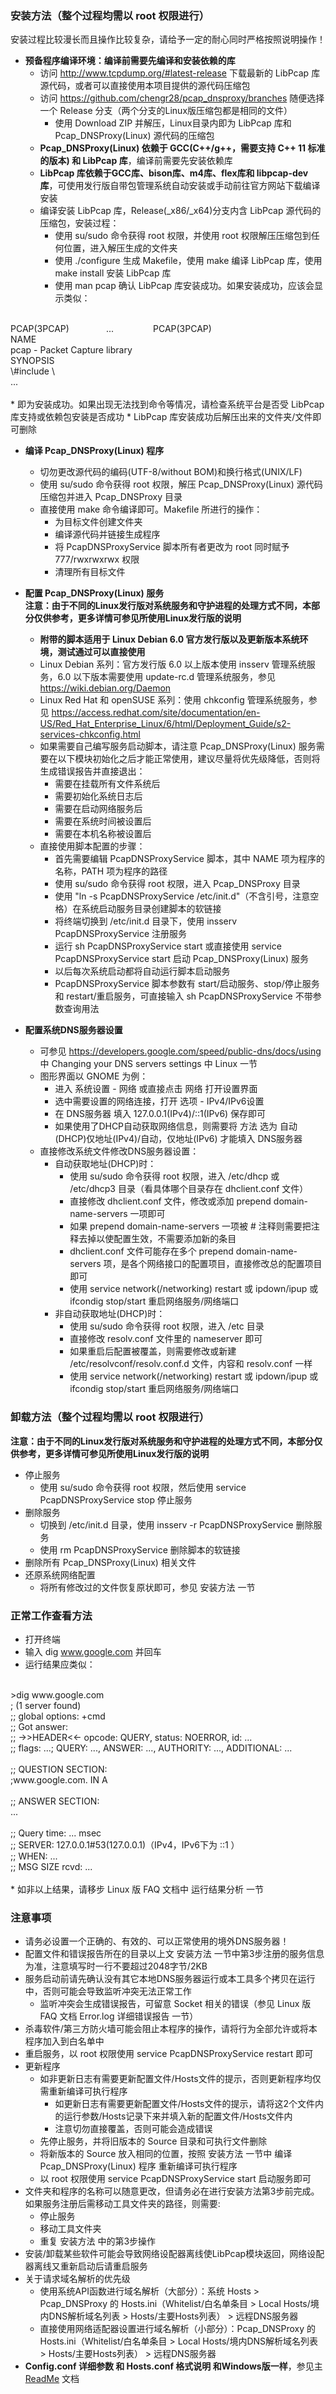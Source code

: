 ### 安装方法（**整个过程均需以 root 权限进行**）
安装过程比较漫长而且操作比较复杂，请给予一定的耐心同时严格按照说明操作！

* **预备程序编译环境：编译前需要先编译和安装依赖的库**<br />
    * 访问 http://www.tcpdump.org/#latest-release 下载最新的 LibPcap 库源代码，或者可以直接使用本项目提供的源代码压缩包
    * 访问 https://github.com/chengr28/pcap_dnsproxy/branches 随便选择一个 Release 分支（两个分支的Linux版压缩包都是相同的文件）
        * 使用 Download ZIP 并解压，Linux目录内即为 LibPcap 库和 Pcap_DNSProxy(Linux) 源代码的压缩包
    * **Pcap_DNSProxy(Linux) 依赖于 GCC(C++/g++，需要支持 C++ 11 标准的版本) 和 LibPcap 库**，编译前需要先安装依赖库
    * **LibPcap 库依赖于GCC库、bison库、m4库、flex库和 libpcap-dev 库**，可使用发行版自带包管理系统自动安装或手动前往官方网站下载编译安装
    * 编译安装 LibPcap 库，Release(_x86/_x64)分支内含 LibPcap 源代码的压缩包，安装过程：
        * 使用 su/sudo 命令获得 root 权限，并使用 root 权限解压压缩包到任何位置，进入解压生成的文件夹
        * 使用 ./configure 生成 Makefile，使用 make 编译 LibPcap 库，使用 make install 安装 LibPcap 库
        * 使用 man pcap 确认 LibPcap 库安装成功。如果安装成功，应该会显示类似：<br />
<br />
            PCAP(3PCAP)&nbsp;&nbsp;&nbsp;&nbsp;&nbsp;&nbsp;&nbsp;&nbsp;&nbsp;&nbsp;&nbsp;&nbsp;&nbsp;&nbsp;&nbsp;...&nbsp;&nbsp;&nbsp;&nbsp;&nbsp;&nbsp;&nbsp;&nbsp;&nbsp;&nbsp;&nbsp;&nbsp;&nbsp;&nbsp;&nbsp;               PCAP(3PCAP)<br />
            NAME<br />
            pcap - Packet Capture library<br />
            SYNOPSIS<br />
            \#include \<pcap/pcap.h\><br />
            ...<br />
<br />
        * 即为安装成功。如果出现无法找到命令等情况，请检查系统平台是否受 LibPcap 库支持或依赖包安装是否成功
    * LibPcap 库安装成功后解压出来的文件夹/文件即可删除

* **编译 Pcap_DNSProxy(Linux) 程序**<br />
    * 切勿更改源代码的编码(UTF-8/without BOM)和换行格式(UNIX/LF)
    * 使用 su/sudo 命令获得 root 权限，解压 Pcap_DNSProxy(Linux) 源代码压缩包并进入 Pcap_DNSProxy 目录
    * 直接使用 make 命令编译即可。Makefile 所进行的操作：
        * 为目标文件创建文件夹
        * 编译源代码并链接生成程序
        * 将 PcapDNSProxyService 脚本所有者更改为 root 同时赋予 777/rwxrwxrwx 权限
        * 清理所有目标文件

* **配置 Pcap_DNSProxy(Linux) 服务**<br />
**注意：由于不同的Linux发行版对系统服务和守护进程的处理方式不同，本部分仅供参考，更多详情可参见所使用Linux发行版的说明**<br />
    * **附带的脚本适用于 Linux Debian 6.0 官方发行版以及更新版本系统环境，测试通过可以直接使用**<br />
    * Linux Debian 系列：官方发行版 6.0 以上版本使用 insserv 管理系统服务，6.0 以下版本需要使用 update-rc.d 管理系统服务，参见 https://wiki.debian.org/Daemon
    * Linux Red Hat 和 openSUSE 系列：使用 chkconfig 管理系统服务，参见 https://access.redhat.com/site/documentation/en-US/Red_Hat_Enterprise_Linux/6/html/Deployment_Guide/s2-services-chkconfig.html
    * 如果需要自己编写服务启动脚本，请注意 Pcap_DNSProxy(Linux) 服务需要在以下模块初始化之后才能正常使用，建议尽量将优先级降低，否则将生成错误报告并直接退出：
        * 需要在挂载所有文件系统后
        * 需要初始化系统日志后
        * 需要在启动网络服务后
        * 需要在系统时间被设置后
        * 需要在本机名称被设置后
    * 直接使用脚本配置的步骤：
        * 首先需要编辑 PcapDNSProxyService 脚本，其中 NAME 项为程序的名称，PATH 项为程序的路径
        * 使用 su/sudo 命令获得 root 权限，进入 Pcap_DNSProxy 目录
        * 使用 "ln -s PcapDNSProxyService /etc/init.d"（不含引号，注意空格）在系统启动服务目录创建脚本的软链接
        * 将终端切换到 /etc/init.d 目录下，使用 insserv PcapDNSProxyService 注册服务
        * 运行 sh PcapDNSProxyService start 或直接使用 service PcapDNSProxyService start 启动 Pcap_DNSProxy(Linux) 服务
        * 以后每次系统启动都将自动运行脚本启动服务
        * PcapDNSProxyService 脚本参数有 start/启动服务、stop/停止服务和 restart/重启服务，可直接输入 sh PcapDNSProxyService 不带参数查询用法

* **配置系统DNS服务器设置**<br />
    * 可参见 https://developers.google.com/speed/public-dns/docs/using 中 Changing your DNS servers settings 中 Linux 一节
    * 图形界面以 GNOME 为例：
        * 进入 系统设置 - 网络 或直接点击 网络 打开设置界面
        * 选中需要设置的网络连接，打开 选项 - IPv4/IPv6设置
        * 在 DNS服务器 填入 127.0.0.1(IPv4)/::1(IPv6) 保存即可
        * 如果使用了DHCP自动获取网络信息，则需要将 方法 选为 自动(DHCP)仅地址(IPv4)/自动，仅地址(IPv6) 才能填入 DNS服务器
    * 直接修改系统文件修改DNS服务器设置：
        * 自动获取地址(DHCP)时：
            * 使用 su/sudo 命令获得 root 权限，进入 /etc/dhcp 或 /etc/dhcp3 目录（看具体哪个目录存在 dhclient.conf 文件）
            * 直接修改 dhclient.conf 文件，修改或添加 prepend domain-name-servers 一项即可
            * 如果 prepend domain-name-servers 一项被 # 注释则需要把注释去掉以使配置生效，不需要添加新的条目
            * dhclient.conf 文件可能存在多个 prepend domain-name-servers 项，是各个网络接口的配置项目，直接修改总的配置项目即可
            * 使用 service network(/networking) restart 或 ipdown/ipup 或 ifcondig stop/start 重启网络服务/网络端口
        * 非自动获取地址(DHCP)时：
            * 使用 su/sudo 命令获得 root 权限，进入 /etc 目录
            * 直接修改 resolv.conf 文件里的 nameserver 即可
            * 如果重启后配置被覆盖，则需要修改或新建 /etc/resolvconf/resolv.conf.d 文件，内容和 resolv.conf 一样
            * 使用 service network(/networking) restart 或 ipdown/ipup 或 ifcondig stop/start 重启网络服务/网络端口

### 卸载方法（**整个过程均需以 root 权限进行**）
**注意：由于不同的Linux发行版对系统服务和守护进程的处理方式不同，本部分仅供参考，更多详情可参见所使用Linux发行版的说明**

* 停止服务
    * 使用 su/sudo 命令获得 root 权限，然后使用 service PcapDNSProxyService stop 停止服务
* 删除服务
    * 切换到 /etc/init.d 目录，使用 insserv -r PcapDNSProxyService 删除服务
    * 使用 rm PcapDNSProxyService 删除脚本的软链接
* 删除所有 Pcap_DNSProxy(Linux) 相关文件
* 还原系统网络配置
    * 将所有修改过的文件恢复原状即可，参见 安装方法 一节

### 正常工作查看方法
* 打开终端
* 输入 dig www.google.com 并回车
* 运行结果应类似：<br />
<br />
    >dig www.google.com<br />
    ; (1 server found)<br />
    ;; global options: +cmd<br />
    ;; Got answer:<br />
    ;; ->>HEADER<<- opcode: QUERY, status: NOERROR, id: ...<br />
    ;; flags: ...; QUERY: ..., ANSWER: ..., AUTHORITY: ..., ADDITIONAL: ...<br />
<br />
    ;; QUESTION SECTION:<br />
    ;www.google.com.            IN    A<br />
<br />
    ;; ANSWER SECTION:<br />
    ...<br />
<br />
    ;; Query time: ... msec<br />
    ;; SERVER: 127.0.0.1#53(127.0.0.1)（IPv4，IPv6下为 ::1 ）<br />
    ;; WHEN: ...<br />
    ;; MSG SIZE  rcvd: ...<br />
<br />
* 如非以上结果，请移步 Linux 版 FAQ 文档中 运行结果分析 一节

### 注意事项
* 请务必设置一个正确的、有效的、可以正常使用的境外DNS服务器！
* 配置文件和错误报告所在的目录以上文 安装方法 一节中第3步注册的服务信息为准，注意填写时一行不要超过2048字节/2KB
* 服务启动前请先确认没有其它本地DNS服务器运行或本工具多个拷贝在运行中，否则可能会导致监听冲突无法正常工作
    * 监听冲突会生成错误报告，可留意 Socket 相关的错误（参见 Linux 版 FAQ 文档 Error.log 详细错误报告 一节）
* 杀毒软件/第三方防火墙可能会阻止本程序的操作，请将行为全部允许或将本程序加入到白名单中
* 重启服务，以 root 权限使用 service PcapDNSProxyService restart 即可
* 更新程序
    * 如非更新日志有需要更新配置文件/Hosts文件的提示，否则更新程序均仅需重新编译可执行程序
        * 如更新日志有需要更新配置文件/Hosts文件的提示，请将这2个文件内的运行参数/Hosts记录下来并填入新的配置文件/Hosts文件内
        * 注意切勿直接覆盖，否则可能会造成错误
    * 先停止服务，并将旧版本的 Source 目录和可执行文件删除
    * 将新版本的 Source 放入相同的位置，按照 安装方法 一节中 编译 Pcap_DNSProxy(Linux) 程序 重新编译可执行程序
    * 以 root 权限使用 service PcapDNSProxyService start 启动服务即可
* 文件夹和程序的名称可以随意更改，但请务必在进行安装方法第3步前完成。如果服务注册后需移动工具文件夹的路径，则需要:
    * 停止服务
    * 移动工具文件夹
    * 重复 安装方法 中的第3步操作
* 安装/卸载某些软件可能会导致网络设配器离线使LibPcap模块返回，网络设配器离线又重新启动后请重启服务
* 关于请求域名解析的优先级
    * 使用系统API函数进行域名解析（大部分）：系统 Hosts > Pcap_DNSProxy 的 Hosts.ini（Whitelist/白名单条目 > Local Hosts/境内DNS解析域名列表 > Hosts/主要Hosts列表） > 远程DNS服务器
    * 直接使用网络适配器设置进行域名解析（小部分）：Pcap_DNSProxy 的 Hosts.ini（Whitelist/白名单条目 > Local Hosts/境内DNS解析域名列表 > Hosts/主要Hosts列表） > 远程DNS服务器
* **Config.conf 详细参数 和 Hosts.conf 格式说明 和Windows版一样**，参见主 [ReadMe](https://github.com/chengr28/pcap_dnsproxy/wiki/ReadMe) 文档